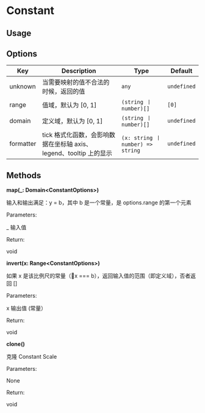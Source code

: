 # Constant


## Usage


## Options

| Key | Description | Type | Default|
| ----| ----------- | -----| -------|
| unknown | 当需要映射的值不合法的时候，返回的值 | <code>any</code> | `undefined` |
| range | 值域，默认为 [0, 1] | <code>(string 丨 number)[]</code> | `[0]` |
| domain | 定义域，默认为 [0, 1] | <code>(string 丨 number)[]</code> | `undefined` |
| formatter | tick 格式化函数，会影响数据在坐标轴 axis、legend、tooltip 上的显示 | <code>(x: string 丨 number) => string</code> | `undefined` |

## Methods

**map(_: Domain&lt;ConstantOptions&gt;)**

输入和输出满足：y = b，其中 b 是一个常量，是 options.range 的第一个元素

Parameters:

_  输入值

Return:

void 

**invert(x: Range&lt;ConstantOptions&gt;)**

如果 x 是该比例尺的常量（x === b），返回输入值的范围（即定义域），否者返回 []

Parameters:

x  输出值 (常量）

Return:

void 

**clone()**

克隆 Constant Scale

Parameters:

None

Return:

void 

